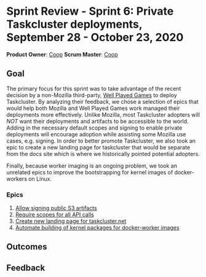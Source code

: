 # Sprint Review - Sprint 6: Private Taskcluster deployments, September 28 - October 23, 2020

**Product Owner**: [Coop](https://github.com/ccooper)
**Scrum Master**: [Coop](https://github.com/ccooper)

## Goal
The primary focus for this sprint was to take advantage of the recent decision by a non-Mozilla third-party, [Well Played Games](https://wellplayed.games/) to deploy Taskcluster. By analyzing their feedback, we chose a selection of epics that would help both Mozilla and Well Played Games work managed their deployments more effectively. Unlike Mozilla, most Taskcluster adopters will *NOT* want their deployments and artifacts to be accessible to the world. Adding in the necessary default scopes and signing to enable private deployments will encourage adoption while assisting some Mozilla use cases, e.g. signing. In order to better promote Taskcluster, we also took an epic to create a new landing page for taskcluster that would be separate from the docs site which is where we historically pointed potential adopters.

Finally, because worker imaging is an ongoing problem, we took an unrelated epics to improve the bootstrapping for kernel images of docker-workers on Linux.

### Epics
1. [Allow signing public S3 artifacts](https://app.zenhub.com/workspaces/services-engineering-5ed15d37c2d9744af28567dc/issues/taskcluster/scrum/19)
2. [Require scopes for all API calls](https://app.zenhub.com/workspaces/services-engineering-5ed15d37c2d9744af28567dc/issues/taskcluster/scrum/27)
3. [Create new landing page for taskcluster.net](https://app.zenhub.com/workspaces/services-engineering-5ed15d37c2d9744af28567dc/issues/taskcluster/scrum/30)
4. [Automate building of kernel packages for docker-worker images](https://app.zenhub.com/workspaces/services-engineering-5ed15d37c2d9744af28567dc/issues/taskcluster/scrum/21)

## Outcomes

## Feedback
